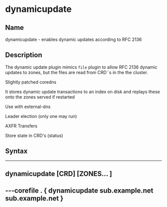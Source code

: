 # dynamicupdate

## Name

dynamicupdate - enables dynamic updates according to RFC 2136

## Description

The dynamic update plugin mimics `file` plugin to allow RFC 2136 dynamic updates to zones, but the files are read from CRD¨s in the the cluster.

Slightly patched coredns

It stores dynamic update transactions to an index on disk and replays these onto the zones served if restarted

Use with external-dns

Leader election (only one may run)

AXFR Transfers

Store state in CRD's (status)

## Syntax

---
dynamicupdate [CRD] [ZONES... ]
---

---corefile
. {
    dynamicupdate sub.example.net sub.example.net
}
---
